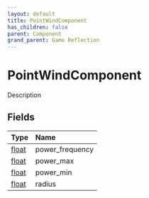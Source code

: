 ```yaml
---
layout: default
title: PointWindComponent
has_children: false
parent: Component
grand_parent: Game Reflection
---
```

# PointWindComponent
Description 

## Fields

| Type | Name |
|:----------|:--------------|
| [float](/riftbreaker-wiki/docs/game-reflection/components/float/) | power_frequency |
| [float](/riftbreaker-wiki/docs/game-reflection/components/float/) | power_max |
| [float](/riftbreaker-wiki/docs/game-reflection/components/float/) | power_min |
| [float](/riftbreaker-wiki/docs/game-reflection/components/float/) | radius |

